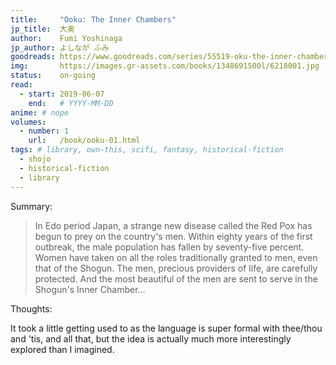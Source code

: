 ```yaml
---
title:     "Ooku: The Inner Chambers"
jp_title:  大奥
author:    Fumi Yoshinaga
jp_author: よしなが ふみ
goodreads: https://www.goodreads.com/series/55519-oku-the-inner-chambers
img:       https://images.gr-assets.com/books/1348691500l/6218001.jpg
status:    on-going
read:
  - start: 2019-06-07 
    end:   # YYYY-MM-DD
anime: # nope
volumes: 
  - number: 1
    url:   /book/ooku-01.html
tags: # library, own-this, scifi, fantasy, historical-fiction
  - shojo
  - historical-fiction
  - library
---
```


Summary: 

> In Edo period Japan, a strange new disease called the Red Pox has begun to prey on the country's men. Within eighty years of the first outbreak, the male population has fallen by seventy-five percent. Women have taken on all the roles traditionally granted to men, even that of the Shogun. The men, precious providers of life, are carefully protected. And the most beautiful of the men are sent to serve in the Shogun's Inner Chamber...

Thoughts:

It took a little getting used to as the language is super formal with thee/thou and 'tis, and all that, but the idea is actually much more interestingly explored than I imagined.